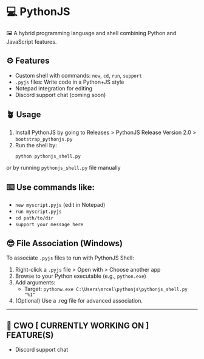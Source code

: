 # 💻 PythonJS

🖼️ A hybrid programming language and shell combining Python and JavaScript features.

## ⚙️ Features
- Custom shell with commands: `new`, `cd`, `run`, `support`
- `.pyjs` files: Write code in a Python+JS style
- Notepad integration for editing
- Discord support chat (coming soon)

## 🪴 Usage
1. Install PythonJS by going to Releases > PythonJS Release Version 2.0 > `bootstrap_pythonjs.py`
2. Run the shell by:
   ```
   python pythonjs_shell.py
   ```
or by running `pythonjs_shell.py` file manually

## ⌨️ Use commands like:
   - `new myscript.pyjs` (edit in Notepad)
   - `run myscript.pyjs`
   - `cd path/to/dir`
   - `support your message here`

## 😎 File Association (Windows)
To associate `.pyjs` files to run with PythonJS Shell:

1. Right-click a `.pyjs` file > Open with > Choose another app
2. Browse to your Python executable (e.g., `python.exe`)
3. Add arguments:
   - Target: `pythonw.exe C:\Users\mrcel\pythonjs\pythonjs_shell.py "%1"`
4. (Optional) Use a .reg file for advanced association.

---

## 🔨 CWO [ CURRENTLY WORKING ON ] FEATURE(S)
- Discord support chat
